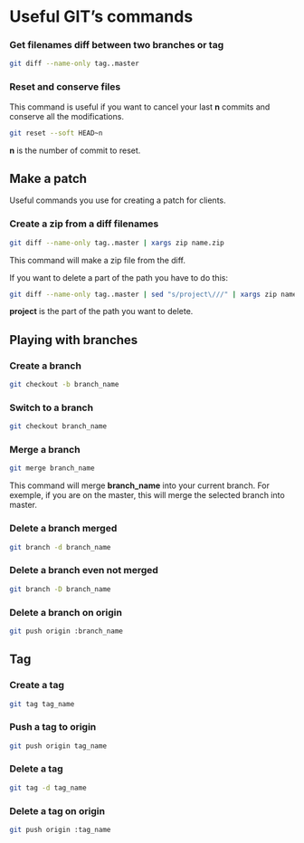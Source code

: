 # Useful GIT’s commands

### Get filenames diff between two branches or tag
```bash
git diff --name-only tag..master
```

### Reset and conserve files
This command is useful if you want to cancel your last **n** commits and conserve all the modifications.

```bash
git reset --soft HEAD~n
```

**n** is the number of commit to reset.

## Make a patch

Useful commands you use for creating a patch for clients.

### Create a zip from a diff filenames
```bash
git diff --name-only tag..master | xargs zip name.zip
```

This command will make a zip file from the diff.

If you want to delete a part of the path you have to do this:

```bash
git diff --name-only tag..master | sed "s/project\///" | xargs zip name.zip
```

**project** is the part of the path you want to delete.

## Playing with branches

### Create a branch
```bash
git checkout -b branch_name
```

### Switch to a branch
```bash
git checkout branch_name
```

### Merge a branch
```bash
git merge branch_name
```

This command will merge **branch_name** into your current branch.
For exemple, if you are on the master, this will merge the selected branch into master.

### Delete a branch merged
```bash
git branch -d branch_name
```

### Delete a branch even not merged
```bash
git branch -D branch_name
```

### Delete a branch on origin
```bash
git push origin :branch_name
```

## Tag

### Create a tag
```bash
git tag tag_name
```

### Push a tag to origin
```bash
git push origin tag_name
```

### Delete a tag
```bash
git tag -d tag_name
```

### Delete a tag on origin
```bash
git push origin :tag_name
```
